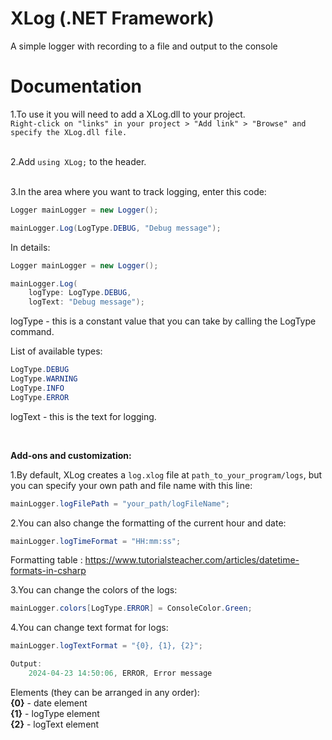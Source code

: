 # XLog (.NET Framework)
A simple logger with recording to a file and output to the console

# Documentation
1.To use it you will need to add a XLog.dll to your project.<br>
`Right-click on "links" in your project > "Add link" > "Browse" and specify the XLog.dll file.`<br><br>

2.Add ```using XLog;``` to the header.<br><br>

3.In the area where you want to track logging, enter this code:

```C#
Logger mainLogger = new Logger();

mainLogger.Log(LogType.DEBUG, "Debug message");

```

In details:

```C#
Logger mainLogger = new Logger();

mainLogger.Log(
    logType: LogType.DEBUG, 
    logText: "Debug message");

```
logType - this is a constant value that you can take by calling the LogType command.

List of available types:
```C#
LogType.DEBUG
LogType.WARNING
LogType.INFO
LogType.ERROR
```

logText - this is the text for logging.<br>

<br>

**Add-ons and customization:**<br>

1.By default, XLog creates a `log.xlog` file at `path_to_your_program/logs`, but you can specify your own path and file name with this line:
```C#
mainLogger.logFilePath = "your_path/logFileName";
```

2.You can also change the formatting of the current hour and date:
```C#
mainLogger.logTimeFormat = "HH:mm:ss";
```
Formatting table : https://www.tutorialsteacher.com/articles/datetime-formats-in-csharp

3.You can change the colors of the logs:

```C#
mainLogger.colors[LogType.ERROR] = ConsoleColor.Green;
```

4.You can change text format for logs:

```C#
mainLogger.logTextFormat = "{0}, {1}, {2}";

Output:
    2024-04-23 14:50:06, ERROR, Error message
```
Elements (they can be arranged in any order):<br>
**{0}** - date element<br>
**{1}** - logType element<br>
**{2}** - logText element<br>
